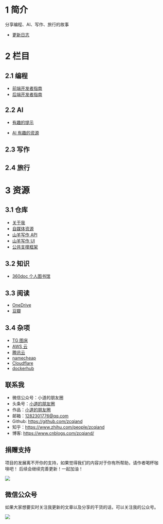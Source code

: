 # 1 简介

分享编程、AI、写作、旅行的故事

- [更新日志](./CHANGELOG.md)

# 2 栏目

## 2.1 编程

- [前端开发者指南](./programming/frontend/README.md)
- [后端开发者指南](./programming/backend/README.md)

## 2.2 AI

- [有趣的提示](./ai/Prompt/FunPrompt.md)

- [AI 有趣的资源](./ai/FunResource/README.md)

## 2.3 写作

## 2.4 旅行

# 3 资源

## 3.1 仓库

- [关于我](https://github.com/zcqiand/qiand-life)
- [自媒体资源](https://github.com/zcqiand/xiaodao)
- [山羊写作 API](https://github.com/zcqiand/MagicText-Api)
- [山羊写作 UI](https://github.com/zcqiand/MagicText-UI)
- [公共支撑框架](https://github.com/zcqiand/CommonMormon)

## 3.2 知识

- [360doc 个人图书馆](http://www.360doc.com/)

## 3.3 阅读

- [OneDrive](https://onedrive.live.com/)
- [豆瓣](https://www.douban.com/people/187272163)

## 3.4 杂项

- [TG 图床](https://imgtg.com/)
- [AWS 云](https://aws.amazon.com/cn/)
- [腾讯云](https://cloud.tencent.com/)
- [namecheap](https://www.namecheap.com/)
- [Cloudflare](https://www.cloudflare.com/zh-cn/)
- [dockerhub](https://hub.docker.com/)

## 联系我

- 微信公众号：小道的朋友圈
- 头条号：[小道的朋友圈](http://www.toutiao.com/c/user/102425115737/)
- 作品：[小道的朋友圈](https://www.aidaibi.net)
- 邮箱：1282301776@qq.com
- Github: https://github.com/zcqiand
- 知乎：https://www.zhihu.com/people/zcqiand
- 博客: https://www.cnblogs.com/zcqiand/

## 捐赠支持

项目的发展离不开你的支持，如果觉得我们的内容对于你有所帮助，请作者喝杯咖啡吧！ 后续会继续完善更新！一起加油！

![](https://i.imgtg.com/2023/04/01/2KAFG.png)

## 微信公众号

如果大家想要实时关注我更新的文章以及分享的干货的话，可以关注我的公众号。

![](https://i.imgtg.com/2023/04/01/2KeIM.jpg)
